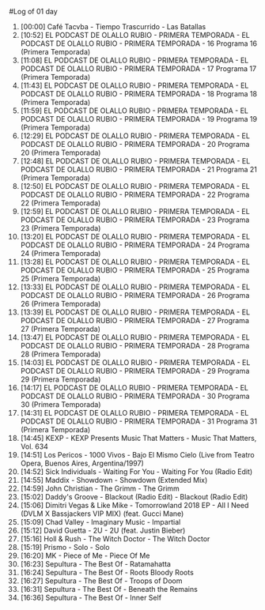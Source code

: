 #Log of 01 day

1. [00:00] Café Tacvba - Tiempo Trascurrido - Las Batallas
1. [10:52] EL PODCAST DE OLALLO RUBIO - PRIMERA TEMPORADA - EL PODCAST DE OLALLO RUBIO - PRIMERA TEMPORADA - 16 Programa 16 (Primera Temporada)
1. [11:08] EL PODCAST DE OLALLO RUBIO - PRIMERA TEMPORADA - EL PODCAST DE OLALLO RUBIO - PRIMERA TEMPORADA - 17 Programa 17 (Primera Temporada)
1. [11:43] EL PODCAST DE OLALLO RUBIO - PRIMERA TEMPORADA - EL PODCAST DE OLALLO RUBIO - PRIMERA TEMPORADA - 18 Programa 18 (Primera Temporada)
1. [11:59] EL PODCAST DE OLALLO RUBIO - PRIMERA TEMPORADA - EL PODCAST DE OLALLO RUBIO - PRIMERA TEMPORADA - 19 Programa 19 (Primera Temporada)
1. [12:29] EL PODCAST DE OLALLO RUBIO - PRIMERA TEMPORADA - EL PODCAST DE OLALLO RUBIO - PRIMERA TEMPORADA - 20 Programa 20 (Primera Temporada)
1. [12:48] EL PODCAST DE OLALLO RUBIO - PRIMERA TEMPORADA - EL PODCAST DE OLALLO RUBIO - PRIMERA TEMPORADA - 21 Programa 21 (Primera Temporada)
1. [12:50] EL PODCAST DE OLALLO RUBIO - PRIMERA TEMPORADA - EL PODCAST DE OLALLO RUBIO - PRIMERA TEMPORADA - 22 Programa 22 (Primera Temporada)
1. [12:59] EL PODCAST DE OLALLO RUBIO - PRIMERA TEMPORADA - EL PODCAST DE OLALLO RUBIO - PRIMERA TEMPORADA - 23 Programa 23 (Primera Temporada)
1. [13:20] EL PODCAST DE OLALLO RUBIO - PRIMERA TEMPORADA - EL PODCAST DE OLALLO RUBIO - PRIMERA TEMPORADA - 24 Programa 24 (Primera Temporada)
1. [13:28] EL PODCAST DE OLALLO RUBIO - PRIMERA TEMPORADA - EL PODCAST DE OLALLO RUBIO - PRIMERA TEMPORADA - 25 Programa 25 (Primera Temporada)
1. [13:33] EL PODCAST DE OLALLO RUBIO - PRIMERA TEMPORADA - EL PODCAST DE OLALLO RUBIO - PRIMERA TEMPORADA - 26 Programa 26 (Primera Temporada)
1. [13:39] EL PODCAST DE OLALLO RUBIO - PRIMERA TEMPORADA - EL PODCAST DE OLALLO RUBIO - PRIMERA TEMPORADA - 27 Programa 27 (Primera Temporada)
1. [13:47] EL PODCAST DE OLALLO RUBIO - PRIMERA TEMPORADA - EL PODCAST DE OLALLO RUBIO - PRIMERA TEMPORADA - 28 Programa 28 (Primera Temporada)
1. [14:03] EL PODCAST DE OLALLO RUBIO - PRIMERA TEMPORADA - EL PODCAST DE OLALLO RUBIO - PRIMERA TEMPORADA - 29 Programa 29 (Primera Temporada)
1. [14:17] EL PODCAST DE OLALLO RUBIO - PRIMERA TEMPORADA - EL PODCAST DE OLALLO RUBIO - PRIMERA TEMPORADA - 30 Programa 30 (Primera Temporada)
1. [14:31] EL PODCAST DE OLALLO RUBIO - PRIMERA TEMPORADA - EL PODCAST DE OLALLO RUBIO - PRIMERA TEMPORADA - 31 Programa 31 (Primera Temporada)
1. [14:45] KEXP - KEXP Presents Music That Matters - Music That Matters, Vol. 634
1. [14:51] Los Pericos - 1000 Vivos - Bajo El Mismo Cielo (Live from Teatro Opera, Buenos Aires, Argentina/1997)
1. [14:52] Sick Individuals - Waiting For You - Waiting For You (Radio Edit)
1. [14:55] Maddix - Showdown - Showdown (Extended Mix)
1. [14:59] John Christian - The Grimm - The Grimm
1. [15:02] Daddy's Groove - Blackout (Radio Edit) - Blackout (Radio Edit)
1. [15:06] Dimitri Vegas & Like Mike - Tomorrowland 2018 EP - All I Need (DVLM X Bassjackers VIP MIX) (feat. Gucci Mane)
1. [15:09] Chad Valley - Imaginary Music - Impartial
1. [15:12] David Guetta - 2U - 2U (feat. Justin Bieber)
1. [15:16] Holl & Rush - The Witch Doctor - The Witch Doctor
1. [15:19] Prismo - Solo - Solo
1. [16:20] MK - Piece of Me - Piece Of Me
1. [16:23] Sepultura - The Best Of - Ratamahatta
1. [16:24] Sepultura - The Best Of - Roots Bloody Roots
1. [16:27] Sepultura - The Best Of - Troops of Doom
1. [16:31] Sepultura - The Best Of - Beneath the Remains
1. [16:36] Sepultura - The Best Of - Inner Self

